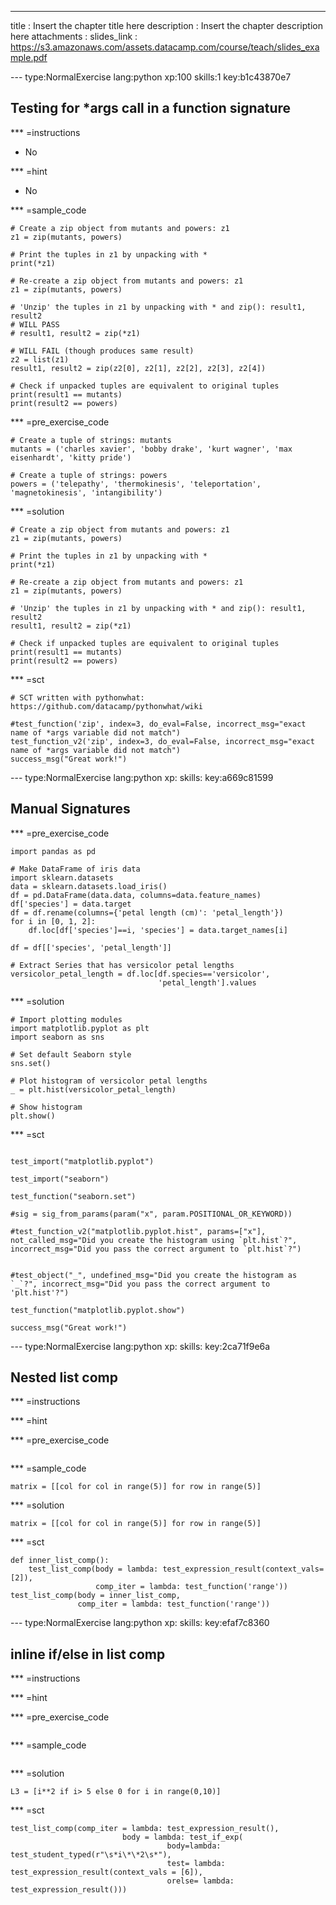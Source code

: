 ---
title       : Insert the chapter title here
description : Insert the chapter description here
attachments :
  slides_link : https://s3.amazonaws.com/assets.datacamp.com/course/teach/slides_example.pdf

--- type:NormalExercise lang:python xp:100 skills:1 key:b1c43870e7
## Testing for *args call in a function signature


*** =instructions
- No

*** =hint
- No

*** =sample_code
```{python}
# Create a zip object from mutants and powers: z1
z1 = zip(mutants, powers)

# Print the tuples in z1 by unpacking with *
print(*z1)

# Re-create a zip object from mutants and powers: z1
z1 = zip(mutants, powers)

# 'Unzip' the tuples in z1 by unpacking with * and zip(): result1, result2
# WILL PASS
# result1, result2 = zip(*z1)

# WILL FAIL (though produces same result)
z2 = list(z1)
result1, result2 = zip(z2[0], z2[1], z2[2], z2[3], z2[4])

# Check if unpacked tuples are equivalent to original tuples
print(result1 == mutants)
print(result2 == powers)

```

*** =pre_exercise_code
```{python}
# Create a tuple of strings: mutants
mutants = ('charles xavier', 'bobby drake', 'kurt wagner', 'max eisenhardt', 'kitty pride')

# Create a tuple of strings: powers
powers = ('telepathy', 'thermokinesis', 'teleportation', 'magnetokinesis', 'intangibility')

```

*** =solution
```{python}
# Create a zip object from mutants and powers: z1
z1 = zip(mutants, powers)

# Print the tuples in z1 by unpacking with *
print(*z1)

# Re-create a zip object from mutants and powers: z1
z1 = zip(mutants, powers)

# 'Unzip' the tuples in z1 by unpacking with * and zip(): result1, result2
result1, result2 = zip(*z1)

# Check if unpacked tuples are equivalent to original tuples
print(result1 == mutants)
print(result2 == powers)

```

*** =sct
```{python}
# SCT written with pythonwhat: https://github.com/datacamp/pythonwhat/wiki

#test_function('zip', index=3, do_eval=False, incorrect_msg="exact name of *args variable did not match")
test_function_v2('zip', index=3, do_eval=False, incorrect_msg="exact name of *args variable did not match")
success_msg("Great work!")
```

--- type:NormalExercise lang:python xp: skills: key:a669c81599
## Manual Signatures

*** =pre_exercise_code
```{python}
import pandas as pd

# Make DataFrame of iris data
import sklearn.datasets
data = sklearn.datasets.load_iris()
df = pd.DataFrame(data.data, columns=data.feature_names)
df['species'] = data.target
df = df.rename(columns={'petal length (cm)': 'petal_length'})
for i in [0, 1, 2]:
    df.loc[df['species']==i, 'species'] = data.target_names[i]

df = df[['species', 'petal_length']]

# Extract Series that has versicolor petal lengths
versicolor_petal_length = df.loc[df.species=='versicolor',
                                 'petal_length'].values
```

*** =solution
```{python}
# Import plotting modules
import matplotlib.pyplot as plt
import seaborn as sns

# Set default Seaborn style
sns.set()

# Plot histogram of versicolor petal lengths
_ = plt.hist(versicolor_petal_length)

# Show histogram
plt.show()

```

*** =sct
```{python}

test_import("matplotlib.pyplot")

test_import("seaborn")

test_function("seaborn.set")

#sig = sig_from_params(param("x", param.POSITIONAL_OR_KEYWORD))

#test_function_v2("matplotlib.pyplot.hist", params=["x"], not_called_msg="Did you create the histogram using `plt.hist`?", incorrect_msg="Did you pass the correct argument to `plt.hist`?")


#test_object("_", undefined_msg="Did you create the histogram as `_`?", incorrect_msg="Did you pass the correct argument to 'plt.hist'?")

test_function("matplotlib.pyplot.show")

success_msg("Great work!")
```

--- type:NormalExercise lang:python xp: skills: key:2ca71f9e6a
## Nested list comp


*** =instructions

*** =hint

*** =pre_exercise_code
```{python}

```

*** =sample_code
```{python}
matrix = [[col for col in range(5)] for row in range(5)]
```

*** =solution
```{python}
matrix = [[col for col in range(5)] for row in range(5)]
```

*** =sct
```{python}
def inner_list_comp():
    test_list_comp(body = lambda: test_expression_result(context_vals=[2]),
                   comp_iter = lambda: test_function('range'))
test_list_comp(body = inner_list_comp, 
               comp_iter = lambda: test_function('range'))
```

--- type:NormalExercise lang:python xp: skills: key:efaf7c8360
## inline if/else in list comp


*** =instructions

*** =hint

*** =pre_exercise_code
```{python}

```

*** =sample_code
```{python}

```

*** =solution
```{python}
L3 = [i**2 if i> 5 else 0 for i in range(0,10)]
```

*** =sct
```{python}
test_list_comp(comp_iter = lambda: test_expression_result(),
                         body = lambda: test_if_exp(
                                   body=lambda: test_student_typed(r"\s*i\*\*2\s*"),
                                   test= lambda: test_expression_result(context_vals = [6]),
                                   orelse= lambda: test_expression_result()))
```
